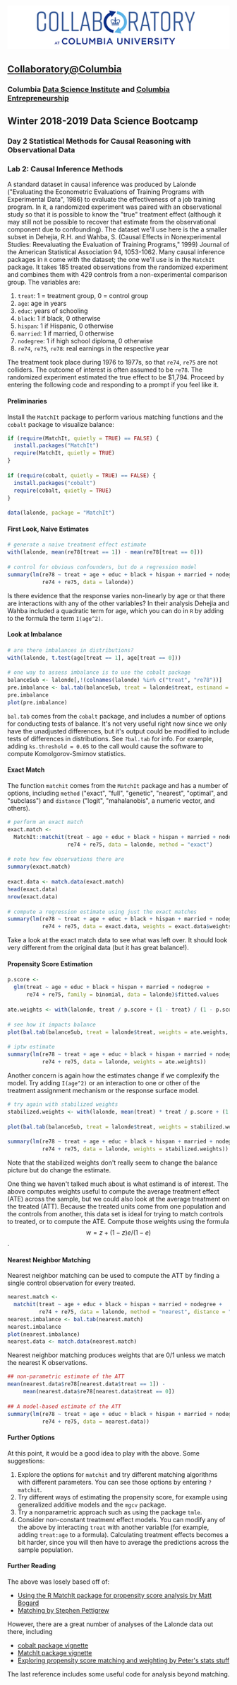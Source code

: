 ![collaboratory logo](../../Misc-files/collaboratory2.png)

## [Collaboratory@Columbia](http://collaboratory.columbia.edu/)
### Columbia [Data Science Institute](http://datascience.columbia.edu/) and [Columbia Entrepreneurship](http://entrepreneurship.columbia.edu/)
## Winter 2018-2019 Data Science Bootcamp
### Day 2 Statistical Methods for Causal Reasoning with Observational Data
### Lab 2: Causal Inference Methods

A standard dataset in causal inference was produced by Lalonde ("Evaluating the Econometric Evaluations of Training Programs with Experimental Data", 1986) to evaluate the effectiveness of a job training program. In it, a randomized experiment was paired with an observational study so that it is possible to know the "true" treatment effect (although it may still not be possible to recover that estimate from the observational component due to confounding). The dataset we'll use here is the a smaller subset in Dehejia, R.H. and Wahba, S. (Causal Effects in Nonexperimental Studies: Reevaluating the Evaluation of Training Programs," 1999) Journal of the American Statistical Association 94, 1053-1062. Many causal inference packages in `R` come with the dataset; the one we'll use is in the `MatchIt` package. It takes 185 treated observations from the randomized experiment and combines them with 429 controls from a non-experimental comparison group. The variables are:

1. `treat`: 1 = treatment group, 0 = control group
2. `age`: age in years
3. `educ`: years of schooling
4. `black`: 1 if black, 0 otherwise
5. `hispan`: 1 if Hispanic, 0 otherwise
6. `married`: 1 if married, 0 otherwise
7. `nodegree`: 1 if high school diploma, 0 otherwise
8. `re74`, `re75`, `re78`: real earnings in the respective year

The treatment took place during 1976 to 1977s, so that `re74`, `re75` are not colliders. The outcome of interest is often assumed to be `re78`. The randomized experiment estimated the true effect to be $1,794. Proceed by entering the following code and responding to a prompt if you feel like it.

#### Preliminaries

Install the `MatchIt` package to perform various matching functions and the `cobalt` package to visualize balance:

```R
if (require(MatchIt, quietly = TRUE) == FALSE) {
  install.packages("MatchIt")
  require(MatchIt, quietly = TRUE)
}

if (require(cobalt, quietly = TRUE) == FALSE) {
  install.packages("cobalt")
  require(cobalt, quietly = TRUE)
}

data(lalonde, package = "MatchIt")
```

#### First Look, Naive Estimates

```R
# generate a naive treatment effect estimate
with(lalonde, mean(re78[treat == 1]) - mean(re78[treat == 0]))

# control for obvious confounders, but do a regression model
summary(lm(re78 ~ treat + age + educ + black + hispan + married + nodegree +
           re74 + re75, data = lalonde))
```

Is there evidence that the response varies non-linearly by age or that there are interactions with any of the other variables? In their analysis Dehejia and Wahba included a quadratic term for age, which you can do in `R` by adding to the formula the term `I(age^2)`.

#### Look at Imbalance

```R
# are there imbalances in distributions?
with(lalonde, t.test(age[treat == 1], age[treat == 0]))

# one way to assess imbalance is to use the cobalt package
balanceSub <- lalonde[,!(colnames(lalonde) %in% c("treat", "re78"))]
pre.imbalance <- bal.tab(balanceSub, treat = lalonde$treat, estimand = "ate")
pre.imbalance
plot(pre.imbalance)
```

`bal.tab` comes from the `cobalt` package, and includes a number of options for conducting tests of balance. It's not very useful right now since we only have the unadjusted differences, but it's output could be modified to include tests of differences in distributions. See `?bal.tab` for info. For example, adding `ks.threshold = 0.05` to the call would cause the software to compute Komolgorov-Smirnov statistics.

#### Exact Match

The function `matchit` comes from the `MatchIt` package and has a number of options, including `method` ("exact", "full", "genetic", "nearest", "optimal", and "subclass") and `distance` ("logit", "mahalanobis", a numeric vector, and others).

```R
# perform an exact match
exact.match <-
  MatchIt::matchit(treat ~ age + educ + black + hispan + married + nodegree +
                   re74 + re75, data = lalonde, method = "exact")

# note how few observations there are
summary(exact.match)

exact.data <- match.data(exact.match)
head(exact.data)
nrow(exact.data)

# compute a regression estimate using just the exact matches
summary(lm(re78 ~ treat + age + educ + black + hispan + married + nodegree +
           re74 + re75, data = exact.data, weights = exact.data$weights))
```

Take a look at the exact match data to see what was left over. It should look very different from the original data (but it has great balance!).

#### Propensity Score Estimation

```R
p.score <-
  glm(treat ~ age + educ + black + hispan + married + nodegree +
      re74 + re75, family = binomial, data = lalonde)$fitted.values

ate.weights <- with(lalonde, treat / p.score + (1 - treat) / (1 - p.score))

# see how it impacts balance
plot(bal.tab(balanceSub, treat = lalonde$treat, weights = ate.weights, method = "weighting", estimand = "ate"))

# iptw estimate
summary(lm(re78 ~ treat + age + educ + black + hispan + married + nodegree +
           re74 + re75, data = lalonde, weights = ate.weights))
```

Another concern is again how the estimates change if we complexify the model. Try adding `I(age^2)` or an interaction to one or other of the treatment assignment mechanism or the response surface model.


```R
# try again with stabilized weights
stabilized.weights <- with(lalonde, mean(treat) * treat / p.score + (1 - mean(treat)) * (1 - treat) / (1 - p.score))

plot(bal.tab(balanceSub, treat = lalonde$treat, weights = stabilized.weights, method = "weighting", estimand = "ate"))

summary(lm(re78 ~ treat + age + educ + black + hispan + married + nodegree +
           re74 + re75, data = lalonde, weights = stabilized.weights))
```

Note that the stabilized weights don't really seem to change the balance picture but do change the estimate.

One thing we haven't talked much about is what estimand is of interest. The above computes weights useful to compute the average treatment effect (ATE) across the sample, but we could also look at the average treatment on the treated (ATT). Because the treated units come from one population and the controls from another, this data set is ideal for trying to match controls to treated, or to compute the ATE. Compute those weights using the formula $$w = z + (1 - z) e / (1 - e)$$.

#### Nearest Neighbor Matching

Nearest neighbor matching can be used to compute the ATT by finding a single control observation for every treated.

```R
nearest.match <-
  matchit(treat ~ age + educ + black + hispan + married + nodegree +
          re74 + re75, data = lalonde, method = "nearest", distance = "logit", discard = "control")
nearest.imbalance <- bal.tab(nearest.match)
nearest.imbalance
plot(nearest.imbalance)
nearest.data <- match.data(nearest.match)
```

Nearest neighbor matching produces weights that are 0/1 unless we match the nearest K observations.

```R
## non-parametric estimate of the ATT
mean(nearest.data$re78[nearest.data$treat == 1]) -
     mean(nearest.data$re78[nearest.data$treat == 0])

## A model-based estimate of the ATT
summary(lm(re78 ~ treat + age + educ + black + hispan + married + nodegree +
           re74 + re75, data = nearest.data))
```

#### Further Options

At this point, it would be a good idea to play with the above. Some suggestions:

1. Explore the options for `matchit` and try different matching algorithms with different parameters. You can see those options by entering `?matchit`.
2. Try different ways of estimating the propensity score, for example using generalized additive models and the `mgcv` package.
3. Try a nonparametric approach such as using the package `tmle`.
4. Consider non-constant treatment effect models. You can modify any of the above by interacting `treat` with another variable (for example, adding `treat:age` to a formula). Calculating treatment effects becomes a bit harder, since you will then have to average the predictions across the sample population.

#### Further Reading

The above was losely based off of:

* [Using the R MatchIt package for propensity score analysis by Matt Bogard](https://www.r-bloggers.com/using-the-r-matchit-package-for-propensity-score-analysis/)
* [Matching by Stephen Pettigrew](http://www.stephenpettigrew.com/teaching/gov2001/section11_2014.pdf)

However, there are a great number of analyses of the Lalonde data out there, including 

* [cobalt package vignette](https://cran.r-project.org/web/packages/cobalt/vignettes/cobalt_A0_basic_use.html)
* [MatchIt package vignette](https://cran.r-project.org/web/packages/MatchIt/vignettes/matchit.pdf)
* [Exploring propensity score matching and weighting by Peter's stats stuff](https://www.r-bloggers.com/exploring-propensity-score-matching-and-weighting/)

The last reference includes some useful code for analysis beyond matching.
